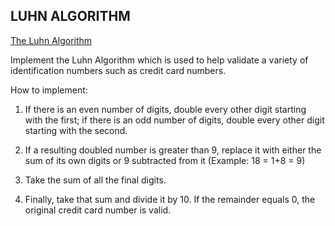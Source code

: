 LUHN ALGORITHM
--------------

[The Luhn Algorithm](http://en.wikipedia.org/wiki/Luhn_algorithm)

Implement the Luhn Algorithm which is used to help validate a variety of identification numbers such as credit card numbers. 

How to implement: 

1. If there is an even number of digits, double every other digit starting with the first; if there is an odd number of digits, double every other digit starting with the second. 

2. If a resulting doubled number is greater than 9, replace it with either the sum of its own digits or 9 subtracted from it (Example: 18 = 1+8 = 9)

3. Take the sum of all the final digits. 

4. Finally, take that sum and divide it by 10. If the remainder equals 0, the original credit card number is valid. 